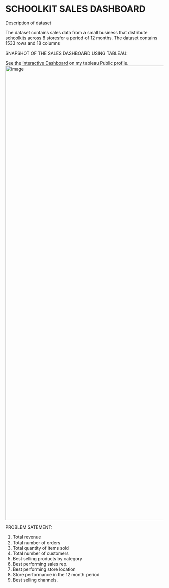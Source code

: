 # SCHOOLKIT SALES DASHBOARD

Description of dataset

The dataset contains sales data from a small business that distribute schoolkits across 8 storesfor a period of 12 months.
The dataset contains 1533 rows and 18 columns 

SNAPSHOT OF THE SALES DASHBOARD USING TABLEAU:

See the   [Interactive Dashboard](https://public.tableau.com/app/profile/habeeb.lanlokun3089/viz/Schoolkitsalesdashboard/Salesdashboard?publish=yes>) on my tableau Public profile.
<img width="1440" alt="image" src="https://user-images.githubusercontent.com/105416839/230021085-2f16ef5b-cabe-4299-b289-bd706dd33991.png">

PROBLEM SATEMENT:
1. Total revenue
2. Total number of orders
3. Total quantity of items sold
4. Total number of customers
5. Best selling products by category
6. Best performing sales rep.
7. Best performing store location
8. Store performance in the 12 month period 
9. Best selling channels.





 

